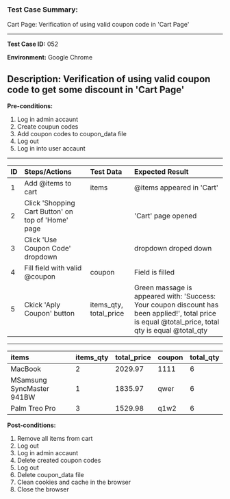 
### Test Case Summary:
Cart Page: Verification of using valid coupon code in 'Cart Page'

---

**Test Case ID:** 052

**Environment:** Google Chrome

**Description:**
Verification of using valid coupon code to get some discount in 'Cart Page' 
---

**Pre-conditions:**
1. Log in admin accaunt 
2. Create coupun codes 
3. Add coupon codes to coupon_data file
4. Log out 
5. Log in into user accaunt    

---

|      ID       | Steps/Actions |  Test Data  | Expected Result |
| ------------- |:--------------| :---------- | :-------------- |
|       1       |Add @items to cart|items|@items appeared in 'Cart' |
|       2       |Click 'Shopping Cart Button' on top of 'Home' page| | 'Cart' page opened|
|       3       |Click 'Use Coupon Code' dropdown | | dropdown droped down|
|       4       |Fill field with valid @coupon|coupon| Field is filled|
|       5       |Ckick 'Aply Coupon' button|items_qty, total_price|Green massage is appeared with: 'Success: Your coupon discount has been applied!', total price is equal @total_price, total qty is equal @total_qty|
---
|     items     |   items_qty   | total_price |    coupon    |   total_qty  |
|:------------- |:--------------| :---------- | :----------- | :----------- | 
|MacBook        |2              |2029.97      | 1111         |  6           |
|MSamsung SyncMaster 941BW|  1  |1835.97      | qwer         |  6           |
|Palm Treo Pro  |3              |1529.98      | q1w2         |  6           |

**Post-conditions:**
1. Remove all items from cart
2. Log out
3. Log in admin accaunt 
4. Delete created coupon codes
8. Log out 
9. Delete coupon_data file
10. Clean cookies and cache in the browser
11. Close the browser
